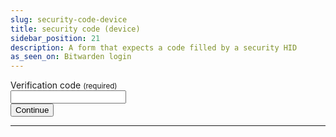 ```yaml
---
slug: security-code-device
title: security code (device)
sidebar_position: 21
description: A form that expects a code filled by a security HID
as_seen_on: Bitwarden login
---
```


<div class="container margin-vert--xl">
  <div class="row">
    <div class="card col col--12 padding--md">
      <form
        class="card__body"
        method="POST"
        action="/login"
      >
        <div class="row">
          <div class="col col--12 margin-bottom--md">
            <label class="tw-mb-1 tw-block tw-font-semibold tw-text-main" for="input-4">
              <span>Verification code</span>
              <small> (required)</small>
            </label>
            <br />
            <input
              autocapitalize="none"
              autocomplete="off"
              autocorrect="none"
              id="input-4"
              inputmode="verbatim"
              name="input-4"
              type="password"
              required
            />
          </div>
          <div class="col col--12 margin-bottom--md">
          <button
            type="submit"
            class="col col--4 button button--primary"
          >
            <span>Continue</span>
          </button>
        </div>
      </form>
    </div>
  </div>
</div>
<hr />
